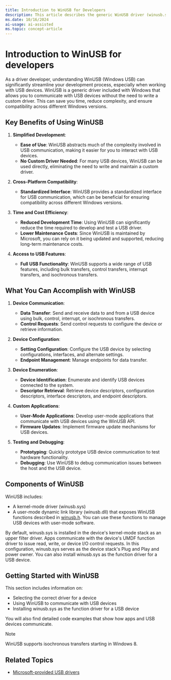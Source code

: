 ```yaml
---
title: Introduction to WinUSB for Developers
description: This article describes the generic WinUSB driver (winusb.sys) and its user-mode component (winusb.dll) provided by Microsoft for all USB devices.
ms.date: 10/16/2024
ai-usage: ai-assisted
ms.topic: concept-article
---
```


# Introduction to WinUSB for developers

As a driver developer, understanding WinUSB (Windows USB) can significantly streamline your development process, especially when working with USB devices. WinUSB is a generic driver included with Windows that allows you to communicate with USB devices without the need to write a custom driver. This can save you time, reduce complexity, and ensure compatibility across different Windows versions.

## Key Benefits of Using WinUSB

1. **Simplified Development**:

   - **Ease of Use**: WinUSB abstracts much of the complexity involved in USB communication, making it easier for you to interact with USB devices.
   - **No Custom Driver Needed**: For many USB devices, WinUSB can be used directly, eliminating the need to write and maintain a custom driver.

1. **Cross-Platform Compatibility**:

   - **Standardized Interface**: WinUSB provides a standardized interface for USB communication, which can be beneficial for ensuring compatibility across different Windows versions.

1. **Time and Cost Efficiency**:

   - **Reduced Development Time**: Using WinUSB can significantly reduce the time required to develop and test a USB driver.
   - **Lower Maintenance Costs**: Since WinUSB is maintained by Microsoft, you can rely on it being updated and supported, reducing long-term maintenance costs.

1. **Access to USB Features**:

   - **Full USB Functionality**: WinUSB supports a wide range of USB features, including bulk transfers, control transfers, interrupt transfers, and isochronous transfers.

## What You Can Accomplish with WinUSB

1. **Device Communication**:

   - **Data Transfer**: Send and receive data to and from a USB device using bulk, control, interrupt, or isochronous transfers.
   - **Control Requests**: Send control requests to configure the device or retrieve information.

1. **Device Configuration**:

   - **Setting Configuration**: Configure the USB device by selecting configurations, interfaces, and alternate settings.
   - **Endpoint Management**: Manage endpoints for data transfer.

1. **Device Enumeration**:

   - **Device Identification**: Enumerate and identify USB devices connected to the system.
   - **Descriptor Retrieval**: Retrieve device descriptors, configuration descriptors, interface descriptors, and endpoint descriptors.

1. **Custom Applications**:

   - **User-Mode Applications**: Develop user-mode applications that communicate with USB devices using the WinUSB API.
   - **Firmware Updates**: Implement firmware update mechanisms for USB devices.

1. **Testing and Debugging**:

   - **Prototyping**: Quickly prototype USB device communication to test hardware functionality.
   - **Debugging**: Use WinUSB to debug communication issues between the host and the USB device.

## Components of WinUSB

WinUSB includes:

- A kernel-mode driver (winusb.sys)
- A user-mode dynamic link library (winusb.dll) that exposes WinUSB functions described in [winusb.h](/windows/win32/api/winusb#functions). You can use these functions to manage USB devices with user-mode software.

By default, winusb.sys is installed in the device's kernel-mode stack as an upper filter driver. Apps communicate with the device's UMDF function driver to issue read, write, or device I/O control requests. In this configuration, winusb.sys serves as the device stack's Plug and Play and power owner. You can also install winusb.sys as the function driver for a USB device.

## Getting Started with WinUSB

This section includes information on:

- Selecting the correct driver for a device
- Using WinUSB to communicate with USB devices
- Installing winusb.sys as the function driver for a USB device

You will also find detailed code examples that show how apps and USB devices communicate.

> [!NOTE]
> WinUSB supports isochronous transfers starting in Windows 8.

## Related Topics

- [Microsoft-provided USB drivers](system-supplied-usb-drivers.md)
